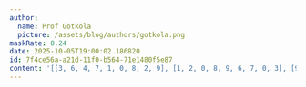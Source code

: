 ```yaml
---
author:
  name: Prof Gotkola
  picture: /assets/blog/authors/gotkola.png
maskRate: 0.24
date: 2025-10-05T19:00:02.186820
id: 7f4ce56a-a21d-11f0-b564-71e1480f5e87
content: '[[3, 6, 4, 7, 1, 0, 8, 2, 9], [1, 2, 0, 8, 9, 6, 7, 0, 3], [9, 0, 8, 0, 0, 0, 5, 1, 6], [6, 0, 2, 3, 8, 4, 1, 7, 0], [8, 3, 1, 0, 7, 2, 9, 0, 0], [0, 4, 7, 1, 6, 9, 0, 8, 2], [2, 0, 9, 6, 5, 0, 4, 0, 0], [7, 0, 6, 4, 3, 1, 2, 9, 8], [4, 1, 3, 9, 2, 8, 6, 5, 7]]'
---
```

